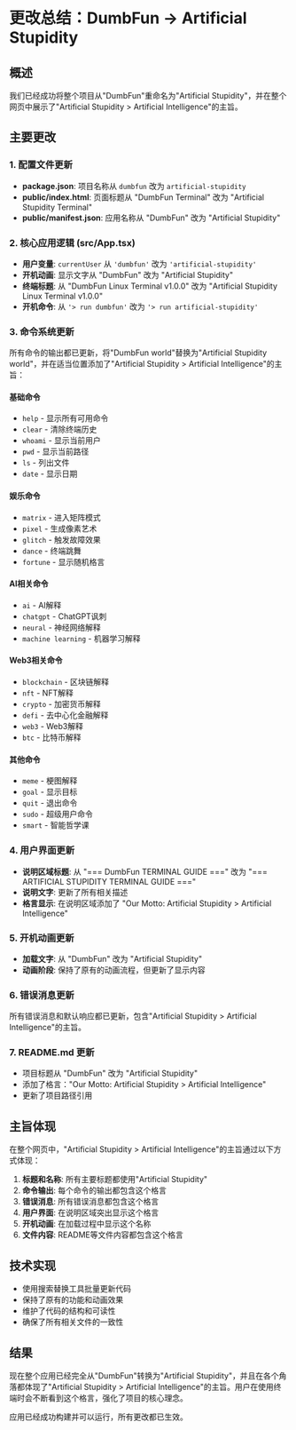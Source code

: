 # 更改总结：DumbFun → Artificial Stupidity

## 概述
我们已经成功将整个项目从"DumbFun"重命名为"Artificial Stupidity"，并在整个网页中展示了"Artificial Stupidity > Artificial Intelligence"的主旨。

## 主要更改

### 1. 配置文件更新
- **package.json**: 项目名称从 `dumbfun` 改为 `artificial-stupidity`
- **public/index.html**: 页面标题从 "DumbFun Terminal" 改为 "Artificial Stupidity Terminal"
- **public/manifest.json**: 应用名称从 "DumbFun" 改为 "Artificial Stupidity"

### 2. 核心应用逻辑 (src/App.tsx)
- **用户变量**: `currentUser` 从 `'dumbfun'` 改为 `'artificial-stupidity'`
- **开机动画**: 显示文字从 "DumbFun" 改为 "Artificial Stupidity"
- **终端标题**: 从 "DumbFun Linux Terminal v1.0.0" 改为 "Artificial Stupidity Linux Terminal v1.0.0"
- **开机命令**: 从 `'> run dumbfun'` 改为 `'> run artificial-stupidity'`

### 3. 命令系统更新
所有命令的输出都已更新，将"DumbFun world"替换为"Artificial Stupidity world"，并在适当位置添加了"Artificial Stupidity > Artificial Intelligence"的主旨：

#### 基础命令
- `help` - 显示所有可用命令
- `clear` - 清除终端历史
- `whoami` - 显示当前用户
- `pwd` - 显示当前路径
- `ls` - 列出文件
- `date` - 显示日期

#### 娱乐命令
- `matrix` - 进入矩阵模式
- `pixel` - 生成像素艺术
- `glitch` - 触发故障效果
- `dance` - 终端跳舞
- `fortune` - 显示随机格言

#### AI相关命令
- `ai` - AI解释
- `chatgpt` - ChatGPT讽刺
- `neural` - 神经网络解释
- `machine learning` - 机器学习解释

#### Web3相关命令
- `blockchain` - 区块链解释
- `nft` - NFT解释
- `crypto` - 加密货币解释
- `defi` - 去中心化金融解释
- `web3` - Web3解释
- `btc` - 比特币解释

#### 其他命令
- `meme` - 梗图解释
- `goal` - 显示目标
- `quit` - 退出命令
- `sudo` - 超级用户命令
- `smart` - 智能哲学课

### 4. 用户界面更新
- **说明区域标题**: 从 "=== DumbFun TERMINAL GUIDE ===" 改为 "=== ARTIFICIAL STUPIDITY TERMINAL GUIDE ==="
- **说明文字**: 更新了所有相关描述
- **格言显示**: 在说明区域添加了 "Our Motto: Artificial Stupidity > Artificial Intelligence"

### 5. 开机动画更新
- **加载文字**: 从 "DumbFun" 改为 "Artificial Stupidity"
- **动画阶段**: 保持了原有的动画流程，但更新了显示内容

### 6. 错误消息更新
所有错误消息和默认响应都已更新，包含"Artificial Stupidity > Artificial Intelligence"的主旨。

### 7. README.md 更新
- 项目标题从 "DumbFun" 改为 "Artificial Stupidity"
- 添加了格言："Our Motto: Artificial Stupidity > Artificial Intelligence"
- 更新了项目路径引用

## 主旨体现

在整个网页中，"Artificial Stupidity > Artificial Intelligence"的主旨通过以下方式体现：

1. **标题和名称**: 所有主要标题都使用"Artificial Stupidity"
2. **命令输出**: 每个命令的输出都包含这个格言
3. **错误消息**: 所有错误消息都包含这个格言
4. **用户界面**: 在说明区域突出显示这个格言
5. **开机动画**: 在加载过程中显示这个名称
6. **文件内容**: README等文件内容都包含这个格言

## 技术实现

- 使用搜索替换工具批量更新代码
- 保持了原有的功能和动画效果
- 维护了代码的结构和可读性
- 确保了所有相关文件的一致性

## 结果

现在整个应用已经完全从"DumbFun"转换为"Artificial Stupidity"，并且在各个角落都体现了"Artificial Stupidity > Artificial Intelligence"的主旨。用户在使用终端时会不断看到这个格言，强化了项目的核心理念。

应用已经成功构建并可以运行，所有更改都已生效。 
